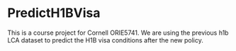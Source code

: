 # PredictH1BVisa
 This is a course project for Cornell ORIE5741. We are using the previous h1b LCA dataset to predict the H1B visa conditions after the new policy.  
